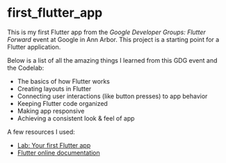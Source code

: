 # first_flutter_app

This is my first Flutter app from the _Google Developer Groups: Flutter Forward_ event at Google in Ann Arbor. This project is a starting point for a Flutter application.

Below is a list of all the amazing things I learned from this GDG event and the Codelab:
- The basics of how Flutter works
- Creating layouts in Flutter
- Connecting user interactions (like button presses) to app behavior
- Keeping Flutter code organized
- Making app responsive
- Achieving a consistent look & feel of app

A few resources I used:
- [Lab: Your first Flutter app](https://codelabs.developers.google.com/codelabs/flutter-codelab-first#0)
- [Flutter online documentation](https://docs.flutter.dev/)